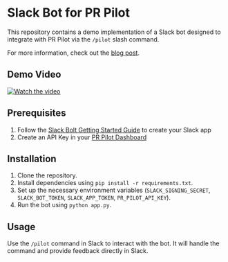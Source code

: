 # Slack Bot for PR Pilot

This repository contains a demo implementation of a Slack bot designed to integrate with PR Pilot via the `/pilot` slash command.

For more information, check out the [blog post](https://www.pr-pilot.ai/blog/a-natural-language-interface-between-slack-and-github).


## Demo Video

[![Watch the video](https://img.youtube.com/vi/QuSsMHLqTBk/maxresdefault.jpg)](https://youtu.be/QuSsMHLqTBk)

## Prerequisites

1. Follow the [Slack Bolt Getting Started Guide](https://slack.dev/bolt-python/tutorial/getting-started) to create your Slack app
2. Create an API Key in your [PR Pilot Dashboard](https://app.pr-pilot.ai/dashboard/api-keys/)

## Installation

1. Clone the repository.
2. Install dependencies using `pip install -r requirements.txt`.
3. Set up the necessary environment variables (`SLACK_SIGNING_SECRET`, `SLACK_BOT_TOKEN`, `SLACK_APP_TOKEN`, `PR_PILOT_API_KEY`).
4. Run the bot using `python app.py`.

## Usage

Use the `/pilot` command in Slack to interact with the bot. It will handle the command and provide feedback directly in Slack.
